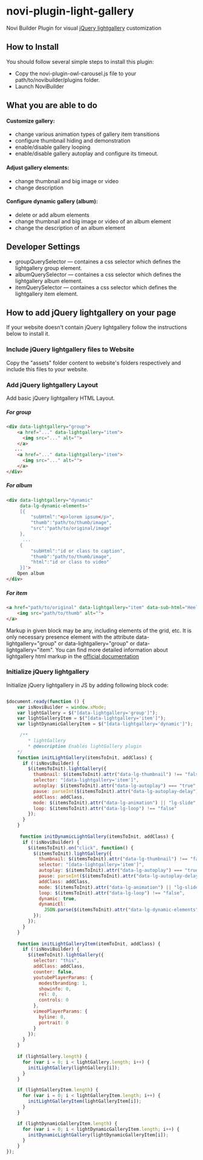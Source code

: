 # novi-plugin-light-gallery
Novi Builder Plugin for visual [jQuery lightgallery](http://sachinchoolur.github.io/lightGallery/) customization

## How to Install
You should follow several simple steps to install this plugin:
* Copy the novi-plugin-owl-carousel.js file to your path/to/novibuilder/plugins folder.
* Launch NoviBuilder 

## What you are able to do

#### Customize gallery:
* change various animation types of gallery item transitions
* configure thumbnail hiding and demonstration
* enable/disable gallery looping
* enable/disable gallery autoplay and configure its timeout.
#### Adjust gallery elements:
* change thumbnail and big image or video
* change description
#### Configure dynamic gallery (album):
* delete or add album elements
* change thumbnail and big image or video of an album element
* change the description of an album element

## Developer Settings
* groupQuerySelector — containes a css selector which defines the lightgallery group element.
* albumQuerySelector — containes a css selector which defines the lightgallery album element.
* itemQuerySelector — containes a css selector which defines the lightgallery item element.

## How to add jQuery lightgallery on your page
If your website doesn't contain jQuery lightgallery follow the instructions below to install it.

### Include jQuery lightgallery files to Website
Copy the "assets" folder content to website's folders respectively and include this files to your website.

### Add jQuery lightgallery Layout
Add basic jQuery lightgallery HTML Layout.

##### For group
```html
<div data-lightgallery="group">
    <a href="..." data-lightgallery="item">
      <img src="..." alt="">
    </a>
   ...
    <a href="..." data-lightgallery="item">
      <img src="..." alt="">
    </a>
</div>
```

##### For album
```html
<div data-lightgallery="dynamic"
     data-lg-dynamic-elements='
     [{
         "subHtml":"<p>lorem ipsum</p>",
         "thumb":"path/to/thumb/image",
         "src":"path/to/original/image"
     },
      ...
     {
         "subHtml":"id or class to caption",
         "thumb":"path/to/thumb/image",
         "html":"id or class to video"
     }]'>
    Open album
</div>
```


##### For item
```html
<a href="path/to/original" data-lightgallery="item" data-sub-html="Heello">
    <img src="path/to/thumb" alt="">
</a>
```

Markup in given block may be any, including elements of the grid, etc. It is only necessary presence element with the attribute data-lightgallery="group" or data-lightgallery="group" or data-lightgallery="item". 
You can find more detailed information about lightgallery html markup in the [official documentation](http://sachinchoolur.github.io/lightGallery/docs/)

### Initialize jQuery lightgallery
Initialize jQuery lightgallery in JS by adding following block code:

```js

$document.ready(function () {
    var isNoviBuilder = window.xMode;
    var lightGallery = $("[data-lightgallery='group']");
    var lightGalleryItem = $("[data-lightgallery='item']");
    var lightDynamicGalleryItem = $("[data-lightgallery='dynamic']");

     /**
        * lightGallery
        * @description Enables lightGallery plugin
    */
    function initLightGallery(itemsToInit, addClass) {
      if (!isNoviBuilder) {
        $(itemsToInit).lightGallery({
          thumbnail: $(itemsToInit).attr("data-lg-thumbnail") !== "false",
          selector: "[data-lightgallery='item']",
          autoplay: $(itemsToInit).attr("data-lg-autoplay") === "true",
          pause: parseInt($(itemsToInit).attr("data-lg-autoplay-delay")) || 5000,
          addClass: addClass,
          mode: $(itemsToInit).attr("data-lg-animation") || "lg-slide",
          loop: $(itemsToInit).attr("data-lg-loop") !== "false"
        });
      }
    }
    
     function initDynamicLightGallery(itemsToInit, addClass) {
      if (!isNoviBuilder) {
        $(itemsToInit).on("click", function() {
          $(itemsToInit).lightGallery({
            thumbnail: $(itemsToInit).attr("data-lg-thumbnail") !== "false",
            selector: "[data-lightgallery='item']",
            autoplay: $(itemsToInit).attr("data-lg-autoplay") === "true",
            pause: parseInt($(itemsToInit).attr("data-lg-autoplay-delay")) || 5000,
            addClass: addClass,
            mode: $(itemsToInit).attr("data-lg-animation") || "lg-slide",
            loop: $(itemsToInit).attr("data-lg-loop") !== "false",
            dynamic: true,
            dynamicEl:
              JSON.parse($(itemsToInit).attr("data-lg-dynamic-elements")) || []
          });
        });
      }
    }
    
    function initLightGalleryItem(itemToInit, addClass) {
      if (!isNoviBuilder) {
        $(itemToInit).lightGallery({
          selector: "this",
          addClass: addClass,
          counter: false,
          youtubePlayerParams: {
            modestbranding: 1,
            showinfo: 0,
            rel: 0,
            controls: 0
          },
          vimeoPlayerParams: {
            byline: 0,
            portrait: 0
          }
        });
      }
    }
    
    if (lightGallery.length) {
      for (var i = 0; i < lightGallery.length; i++) {
        initLightGallery(lightGallery[i]);
      }
    }

    if (lightGalleryItem.length) {
      for (var i = 0; i < lightGalleryItem.length; i++) {
        initLightGalleryItem(lightGalleryItem[i]);
      }
    }

    if (lightDynamicGalleryItem.length) {
      for (var i = 0; i < lightDynamicGalleryItem.length; i++) {
        initDynamicLightGallery(lightDynamicGalleryItem[i]);
      }
    }
});
